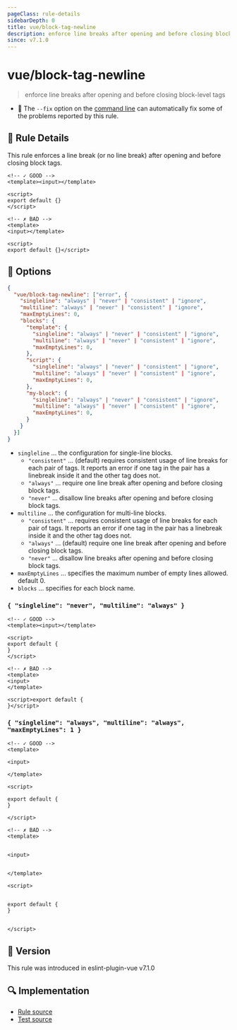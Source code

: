 ```yaml
---
pageClass: rule-details
sidebarDepth: 0
title: vue/block-tag-newline
description: enforce line breaks after opening and before closing block-level tags
since: v7.1.0
---
```


# vue/block-tag-newline

> enforce line breaks after opening and before closing block-level tags

- :wrench: The `--fix` option on the [command line](https://eslint.org/docs/user-guide/command-line-interface#fixing-problems) can automatically fix some of the problems reported by this rule.

## :book: Rule Details

This rule enforces a line break (or no line break) after opening and before closing block tags.

<eslint-code-block fix :rules="{'vue/block-tag-newline': ['error']}">

```vue
<!-- ✓ GOOD -->
<template><input></template>

<script>
export default {}
</script>
```

</eslint-code-block>

<eslint-code-block fix :rules="{'vue/block-tag-newline': ['error']}">

```vue
<!-- ✗ BAD -->
<template>
<input></template>

<script>
export default {}</script>
```

</eslint-code-block>

## :wrench: Options

```json
{
  "vue/block-tag-newline": ["error", {
    "singleline": "always" | "never" | "consistent" | "ignore",
    "multiline": "always" | "never" | "consistent" | "ignore",
    "maxEmptyLines": 0,
    "blocks": {
      "template": {
        "singleline": "always" | "never" | "consistent" | "ignore",
        "multiline": "always" | "never" | "consistent" | "ignore",
        "maxEmptyLines": 0,
      },
      "script": {
        "singleline": "always" | "never" | "consistent" | "ignore",
        "multiline": "always" | "never" | "consistent" | "ignore",
        "maxEmptyLines": 0,
      },
      "my-block": {
        "singleline": "always" | "never" | "consistent" | "ignore",
        "multiline": "always" | "never" | "consistent" | "ignore",
        "maxEmptyLines": 0,
      }
    }
  }]
}
```

- `singleline` ... the configuration for single-line blocks.
  - `"consistent"` ... (default) requires consistent usage of line breaks for each pair of tags. It reports an error if one tag in the pair has a linebreak inside it and the other tag does not.
  - `"always"` ... require one line break after opening and before closing block tags.
  - `"never"` ... disallow line breaks after opening and before closing block tags.
- `multiline` ... the configuration for multi-line blocks.
  - `"consistent"` ... requires consistent usage of line breaks for each pair of tags. It reports an error if one tag in the pair has a linebreak inside it and the other tag does not.
  - `"always"` ... (default) require one line break after opening and before closing block tags.
  - `"never"` ... disallow line breaks after opening and before closing block tags.
- `maxEmptyLines` ... specifies the maximum number of empty lines allowed. default 0.
- `blocks` ... specifies for each block name.

### `{ "singleline": "never", "multiline": "always" }`

<eslint-code-block fix :rules="{'vue/block-tag-newline': ['error', { 'singleline': 'never', 'multiline': 'always' }]}">

```vue
<!-- ✓ GOOD -->
<template><input></template>

<script>
export default {
}
</script>
```

</eslint-code-block>

<eslint-code-block fix :rules="{'vue/block-tag-newline': ['error', { 'singleline': 'never', 'multiline': 'always' }]}">

```vue
<!-- ✗ BAD -->
<template>
<input>
</template>

<script>export default {
}</script>
```

</eslint-code-block>

### `{ "singleline": "always", "multiline": "always", "maxEmptyLines": 1 }`

<eslint-code-block fix :rules="{'vue/block-tag-newline': ['error', { 'singleline': 'always', 'multiline': 'always', 'maxEmptyLines': 1 }]}">

```vue
<!-- ✓ GOOD -->
<template>

<input>

</template>

<script>

export default {
}

</script>
```

</eslint-code-block>

<eslint-code-block fix :rules="{'vue/block-tag-newline': ['error', { 'singleline': 'always', 'multiline': 'always', 'maxEmptyLines': 1 }]}">

```vue
<!-- ✗ BAD -->
<template>


<input>


</template>

<script>


export default {
}


</script>
```

</eslint-code-block>

## :rocket: Version

This rule was introduced in eslint-plugin-vue v7.1.0

## :mag: Implementation

- [Rule source](https://github.com/vuejs/eslint-plugin-vue/blob/master/lib/rules/block-tag-newline.js)
- [Test source](https://github.com/vuejs/eslint-plugin-vue/blob/master/tests/lib/rules/block-tag-newline.js)

